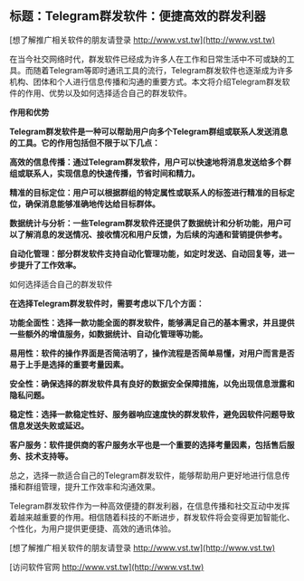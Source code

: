 ## **标题：Telegram群发软件：便捷高效的群发利器**

[想了解推广相关软件的朋友请登录 http://www.vst.tw](http://www.vst.tw)

在当今社交网络时代，群发软件已经成为许多人在工作和日常生活中不可或缺的工具。而随着Telegram等即时通讯工具的流行，Telegram群发软件也逐渐成为许多机构、团体和个人进行信息传播和沟通的重要方式。本文将介绍Telegram群发软件的作用、优势以及如何选择适合自己的群发软件。

**作用和优势**

**Telegram群发软件是一种可以帮助用户向多个Telegram群组或联系人发送消息的工具。它的作用包括但不限于以下几点：**

**高效的信息传播：通过Telegram群发软件，用户可以快速地将消息发送给多个群组或联系人，实现信息的快速传播，节省时间和精力。**

**精准的目标定位：用户可以根据群组的特定属性或联系人的标签进行精准的目标定位，确保消息能够准确地传达给目标群体。**

**数据统计与分析：一些Telegram群发软件还提供了数据统计和分析功能，用户可以了解消息的发送情况、接收情况和用户反馈，为后续的沟通和营销提供参考。**

**自动化管理：部分群发软件支持自动化管理功能，如定时发送、自动回复等，进一步提升了工作效率。**

如何选择适合自己的群发软件

**在选择Telegram群发软件时，需要考虑以下几个方面：**

**功能全面性：选择一款功能全面的群发软件，能够满足自己的基本需求，并且提供一些额外的增值服务，如数据统计、自动化管理等功能。**

**易用性：软件的操作界面是否简洁明了，操作流程是否简单易懂，对用户而言是否易于上手是选择的重要考量因素。**

**安全性：确保选择的群发软件具有良好的数据安全保障措施，以免出现信息泄露和隐私问题。**

**稳定性：选择一款稳定性好、服务器响应速度快的群发软件，避免因软件问题导致信息发送失败或延迟。**

**客户服务：软件提供商的客户服务水平也是一个重要的选择考量因素，包括售后服务、技术支持等。**

总之，选择一款适合自己的Telegram群发软件，能够帮助用户更好地进行信息传播和群组管理，提升工作效率和沟通效果。

Telegram群发软件作为一种高效便捷的群发利器，在信息传播和社交互动中发挥着越来越重要的作用。相信随着科技的不断进步，群发软件将会变得更加智能化、个性化，为用户提供更便捷、高效的通讯体验。

[想了解推广相关软件的朋友请登录 http://www.vst.tw](http://www.vst.tw)


[访问软件官网 http://www.vst.tw](http://www.vst.tw)

